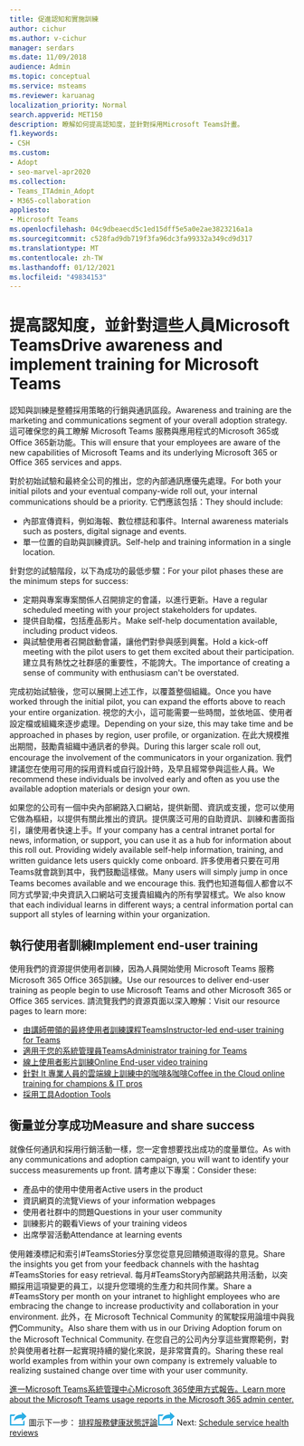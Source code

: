```yaml
---
title: 促進認知和實施訓練
author: cichur
ms.author: v-cichur
manager: serdars
ms.date: 11/09/2018
audience: Admin
ms.topic: conceptual
ms.service: msteams
ms.reviewer: karuanag
localization_priority: Normal
search.appverid: MET150
description: 瞭解如何提高認知度，並針對採用Microsoft Teams計畫。
f1.keywords:
- CSH
ms.custom:
- Adopt
- seo-marvel-apr2020
ms.collection:
- Teams_ITAdmin_Adopt
- M365-collaboration
appliesto:
- Microsoft Teams
ms.openlocfilehash: 04c9dbeaecd5c1ed15dff5e5a0e2ae3823216a1a
ms.sourcegitcommit: c528fad9db719f3fa96dc3fa99332a349cd9d317
ms.translationtype: MT
ms.contentlocale: zh-TW
ms.lasthandoff: 01/12/2021
ms.locfileid: "49834153"
---
```

# <a name="drive-awareness-and-implement-training-for-microsoft-teams"></a><span data-ttu-id="7e7d3-103">提高認知度，並針對這些人員Microsoft Teams</span><span class="sxs-lookup"><span data-stu-id="7e7d3-103">Drive awareness and implement training for Microsoft Teams</span></span>

<span data-ttu-id="7e7d3-104">認知與訓練是整體採用策略的行銷與通訊區段。</span><span class="sxs-lookup"><span data-stu-id="7e7d3-104">Awareness and training are the marketing and communications segment of your overall adoption strategy.</span></span> <span data-ttu-id="7e7d3-105">這可確保您的員工瞭解 Microsoft Teams 服務與應用程式的Microsoft 365或Office 365新功能。</span><span class="sxs-lookup"><span data-stu-id="7e7d3-105">This will ensure that your employees are aware of the new capabilities of Microsoft Teams and its underlying Microsoft 365 or Office 365 services and apps.</span></span>
   
<span data-ttu-id="7e7d3-106">對於初始試驗和最終全公司的推出，您的內部通訊應優先處理。</span><span class="sxs-lookup"><span data-stu-id="7e7d3-106">For both your initial pilots and your eventual company-wide roll out, your internal communications should be a priority.</span></span> <span data-ttu-id="7e7d3-107">它們應該包括：</span><span class="sxs-lookup"><span data-stu-id="7e7d3-107">They should include:</span></span>

- <span data-ttu-id="7e7d3-108">內部宣傳資料，例如海報、數位標誌和事件。</span><span class="sxs-lookup"><span data-stu-id="7e7d3-108">Internal awareness materials such as posters, digital signage and events.</span></span>
- <span data-ttu-id="7e7d3-109">單一位置的自助與訓練資訊。</span><span class="sxs-lookup"><span data-stu-id="7e7d3-109">Self-help and training information in a single location.</span></span>

<span data-ttu-id="7e7d3-110">針對您的試驗階段，以下為成功的最低步驟：</span><span class="sxs-lookup"><span data-stu-id="7e7d3-110">For your pilot phases these are the minimum steps for success:</span></span>

- <span data-ttu-id="7e7d3-111">定期與專案專案關係人召開排定的會議，以進行更新。</span><span class="sxs-lookup"><span data-stu-id="7e7d3-111">Have a regular scheduled meeting with your project stakeholders for updates.</span></span>
- <span data-ttu-id="7e7d3-112">提供自助檔，包括產品影片。</span><span class="sxs-lookup"><span data-stu-id="7e7d3-112">Make self-help documentation available, including product videos.</span></span>
- <span data-ttu-id="7e7d3-113">與試驗使用者召開啟動會議，讓他們對參與感到興奮。</span><span class="sxs-lookup"><span data-stu-id="7e7d3-113">Hold a kick-off meeting with the pilot users to get them excited about their participation.</span></span> <span data-ttu-id="7e7d3-114">建立具有熱忱之社群感的重要性，不能誇大。</span><span class="sxs-lookup"><span data-stu-id="7e7d3-114">The importance of creating a sense of community with enthusiasm can't be overstated.</span></span>

<span data-ttu-id="7e7d3-115">完成初始試驗後，您可以展開上述工作，以覆蓋整個組織。</span><span class="sxs-lookup"><span data-stu-id="7e7d3-115">Once you have worked through the initial pilot, you can expand the efforts above to reach your entire organization.</span></span> <span data-ttu-id="7e7d3-116">視您的大小，這可能需要一些時間，並依地區、使用者設定檔或組織來逐步處理。</span><span class="sxs-lookup"><span data-stu-id="7e7d3-116">Depending on your size, this may take time and be approached in phases by region, user profile, or organization.</span></span> <span data-ttu-id="7e7d3-117">在此大規模推出期間，鼓勵貴組織中通訊者的參與。</span><span class="sxs-lookup"><span data-stu-id="7e7d3-117">During this larger scale roll out, encourage the involvement of the communicators in your organization.</span></span> <span data-ttu-id="7e7d3-118">我們建議您在使用可用的採用資料或自行設計時，及早且經常參與這些人員。</span><span class="sxs-lookup"><span data-stu-id="7e7d3-118">We recommend these individuals be involved early and often as you use the available adoption materials or design your own.</span></span>

<span data-ttu-id="7e7d3-119">如果您的公司有一個中央內部網路入口網站，提供新聞、資訊或支援，您可以使用它做為樞紐，以提供有關此推出的資訊。提供廣泛可用的自助資訊、訓練和書面指引，讓使用者快速上手。</span><span class="sxs-lookup"><span data-stu-id="7e7d3-119">If your company has a central intranet portal for news, information, or support, you can use it as a hub for information about this roll out. Providing widely available self-help information, training, and written guidance lets users quickly come onboard.</span></span> <span data-ttu-id="7e7d3-120">許多使用者只要在可用Teams就會跳到其中，我們鼓勵這樣做。</span><span class="sxs-lookup"><span data-stu-id="7e7d3-120">Many users will simply jump in once Teams becomes available and we encourage this.</span></span> <span data-ttu-id="7e7d3-121">我們也知道每個人都會以不同方式學習;中央資訊入口網站可支援貴組織內的所有學習樣式。</span><span class="sxs-lookup"><span data-stu-id="7e7d3-121">We also know that each individual learns in different ways; a central information portal can support all styles of learning within your organization.</span></span>

## <a name="implement-end-user-training"></a><span data-ttu-id="7e7d3-122">執行使用者訓練</span><span class="sxs-lookup"><span data-stu-id="7e7d3-122">Implement end-user training</span></span>

<span data-ttu-id="7e7d3-123">使用我們的資源提供使用者訓練，因為人員開始使用 Microsoft Teams 服務Microsoft 365 Office 365訓練。</span><span class="sxs-lookup"><span data-stu-id="7e7d3-123">Use our resources to deliver end-user training as people begin to use Microsoft Teams and other Microsoft 365 or Office 365 services.</span></span> <span data-ttu-id="7e7d3-124">請流覽我們的資源頁面以深入瞭解：</span><span class="sxs-lookup"><span data-stu-id="7e7d3-124">Visit our resource pages to learn more:</span></span>

- [<span data-ttu-id="7e7d3-125">由講師帶領的最終使用者訓練課程Teams</span><span class="sxs-lookup"><span data-stu-id="7e7d3-125">Instructor-led end-user training for Teams</span></span>](instructor-led-training-teams-landing-page.yml)
- [<span data-ttu-id="7e7d3-126">適用于您的系統管理員Teams</span><span class="sxs-lookup"><span data-stu-id="7e7d3-126">Administrator training for Teams</span></span>](itadmin-readiness.md)
- [<span data-ttu-id="7e7d3-127">線上使用者影片訓練</span><span class="sxs-lookup"><span data-stu-id="7e7d3-127">Online End-user video training</span></span>](https://support.office.com/article/microsoft-teams-video-training-4f108e54-240b-4351-8084-b1089f0d21d7)
- [<span data-ttu-id="7e7d3-128">針對 It 專業人員的雲端線上訓練中的咖啡&咖啡</span><span class="sxs-lookup"><span data-stu-id="7e7d3-128">Coffee in the Cloud online training for champions & IT pros</span></span>](https://aka.ms/CoffeeintheCloud) 
- [<span data-ttu-id="7e7d3-129">採用工具</span><span class="sxs-lookup"><span data-stu-id="7e7d3-129">Adoption Tools</span></span>](https://aka.ms/O365AdoptionTools)

## <a name="measure-and-share-success"></a><span data-ttu-id="7e7d3-130">衡量並分享成功</span><span class="sxs-lookup"><span data-stu-id="7e7d3-130">Measure and share success</span></span>

<span data-ttu-id="7e7d3-131">就像任何通訊和採用行銷活動一樣，您一定會想要找出成功的度量單位。</span><span class="sxs-lookup"><span data-stu-id="7e7d3-131">As with any communications and adoption campaign, you will want to identify your success measurements up front.</span></span> <span data-ttu-id="7e7d3-132">請考慮以下專案：</span><span class="sxs-lookup"><span data-stu-id="7e7d3-132">Consider these:</span></span>

- <span data-ttu-id="7e7d3-133">產品中的使用中使用者</span><span class="sxs-lookup"><span data-stu-id="7e7d3-133">Active users in the product</span></span>
- <span data-ttu-id="7e7d3-134">資訊網頁的流覽</span><span class="sxs-lookup"><span data-stu-id="7e7d3-134">Views of your information webpages</span></span>
- <span data-ttu-id="7e7d3-135">使用者社群中的問題</span><span class="sxs-lookup"><span data-stu-id="7e7d3-135">Questions in your user community</span></span>
- <span data-ttu-id="7e7d3-136">訓練影片的觀看</span><span class="sxs-lookup"><span data-stu-id="7e7d3-136">Views of your training videos</span></span>
- <span data-ttu-id="7e7d3-137">出席學習活動</span><span class="sxs-lookup"><span data-stu-id="7e7d3-137">Attendance at learning events</span></span>

<span data-ttu-id="7e7d3-138">使用雜湊標記和索引#TeamsStories分享您從意見回饋頻道取得的意見。</span><span class="sxs-lookup"><span data-stu-id="7e7d3-138">Share the insights you get from your feedback channels with the hashtag #TeamsStories for easy retrieval.</span></span> <span data-ttu-id="7e7d3-139">每月#TeamsStory內部網路共用活動，以突顯採用這項變更的員工，以提升您環境的生產力和共同作業。</span><span class="sxs-lookup"><span data-stu-id="7e7d3-139">Share a #TeamsStory per month on your intranet to highlight employees who are embracing the change to increase productivity and collaboration in your environment.</span></span> <span data-ttu-id="7e7d3-140">此外，在 Microsoft Technical Community 的駕駛採用論壇中與我們Community。</span><span class="sxs-lookup"><span data-stu-id="7e7d3-140">Also share them with us in our Driving Adoption forum on the Microsoft Technical Community.</span></span> <span data-ttu-id="7e7d3-141">在您自己的公司內分享這些實際範例，對於與使用者社群一起實現持續的變化來說，是非常寶貴的。</span><span class="sxs-lookup"><span data-stu-id="7e7d3-141">Sharing these real world examples from within your own company is extremely valuable to realizing sustained change over time with your user community.</span></span>

[<span data-ttu-id="7e7d3-142">進一Microsoft Teams系統管理中心Microsoft 365使用方式報告。</span><span class="sxs-lookup"><span data-stu-id="7e7d3-142">Learn more about the Microsoft Teams usage reports in the Microsoft 365 admin center.</span></span>](teams-activity-reports.md)

<span data-ttu-id="7e7d3-143">![描述下一個步驟的 ](media/teams-adoption-next-icon.png) 圖示下一步： [排程服務健康狀態評論](teams-adoption-schedule-service-health-reviews.md)</span><span class="sxs-lookup"><span data-stu-id="7e7d3-143">![An icon depicting the next steps](media/teams-adoption-next-icon.png) Next: [Schedule service health reviews](teams-adoption-schedule-service-health-reviews.md)</span></span>
